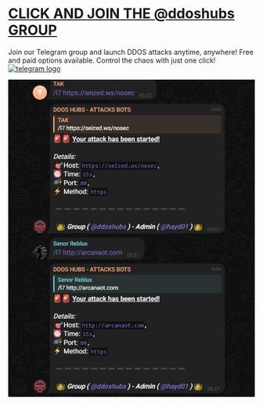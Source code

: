 # <a href="https://t.me/ddoshubs" target="_blank">CLICK AND JOIN THE @ddoshubs GROUP </a>
Join our Telegram group and launch DDOS attacks anytime, anywhere! Free and paid options available. Control the chaos with just one click!
  <a href="https://t.me/realbotnet" target="_blank">
    <img src="https://raw.githubusercontent.com/maurodesouza/profile-readme-generator/master/src/assets/icons/social/telegram/default.svg" width="52" height="40" alt="telegram logo"  />
  </a>


<div align="center">
  <img   src="attack.png"   />
</div>
